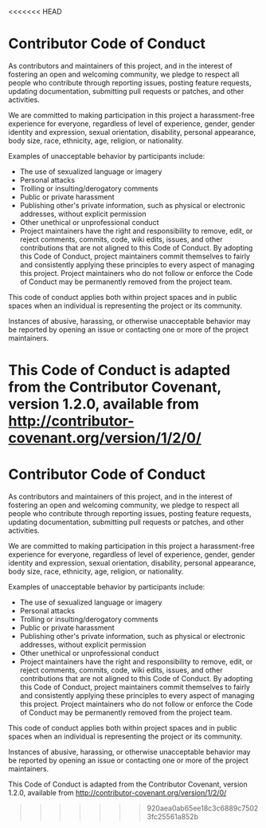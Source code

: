 <<<<<<< HEAD
# Contributor Code of Conduct

As contributors and maintainers of this project, and in the interest of fostering an open and welcoming community, we 
pledge to respect all people who contribute through reporting issues, posting feature requests, updating documentation, 
submitting pull requests or patches, and other activities.

We are committed to making participation in this project a harassment-free experience for everyone, regardless of level 
of experience, gender, gender identity and expression, sexual orientation, disability, personal appearance, body size, 
race, ethnicity, age, religion, or nationality.

Examples of unacceptable behavior by participants include:

* The use of sexualized language or imagery
* Personal attacks
* Trolling or insulting/derogatory comments
* Public or private harassment
* Publishing other's private information, such as physical or electronic addresses, without explicit permission
* Other unethical or unprofessional conduct
* Project maintainers have the right and responsibility to remove, edit, or reject comments, commits, code, wiki edits, 
  issues, and other contributions that are not aligned to this Code of Conduct. By adopting this Code of Conduct, 
  project maintainers commit themselves to fairly and consistently applying these principles to every aspect of 
  managing this project. Project maintainers who do not follow or enforce the Code of Conduct may be permanently 
  removed from the project team.

This code of conduct applies both within project spaces and in public spaces when an individual is representing the 
project or its community.

Instances of abusive, harassing, or otherwise unacceptable behavior may be reported by opening an issue or contacting 
one or more of the project maintainers.

This Code of Conduct is adapted from the Contributor Covenant, version 1.2.0, available from 
http://contributor-covenant.org/version/1/2/0/
=======
# Contributor Code of Conduct

As contributors and maintainers of this project, and in the interest of fostering an open and welcoming community, we 
pledge to respect all people who contribute through reporting issues, posting feature requests, updating documentation, 
submitting pull requests or patches, and other activities.

We are committed to making participation in this project a harassment-free experience for everyone, regardless of level 
of experience, gender, gender identity and expression, sexual orientation, disability, personal appearance, body size, 
race, ethnicity, age, religion, or nationality.

Examples of unacceptable behavior by participants include:

* The use of sexualized language or imagery
* Personal attacks
* Trolling or insulting/derogatory comments
* Public or private harassment
* Publishing other's private information, such as physical or electronic addresses, without explicit permission
* Other unethical or unprofessional conduct
* Project maintainers have the right and responsibility to remove, edit, or reject comments, commits, code, wiki edits, 
  issues, and other contributions that are not aligned to this Code of Conduct. By adopting this Code of Conduct, 
  project maintainers commit themselves to fairly and consistently applying these principles to every aspect of 
  managing this project. Project maintainers who do not follow or enforce the Code of Conduct may be permanently 
  removed from the project team.

This code of conduct applies both within project spaces and in public spaces when an individual is representing the 
project or its community.

Instances of abusive, harassing, or otherwise unacceptable behavior may be reported by opening an issue or contacting 
one or more of the project maintainers.

This Code of Conduct is adapted from the Contributor Covenant, version 1.2.0, available from 
http://contributor-covenant.org/version/1/2/0/
>>>>>>> 920aea0ab65ee18c3c6889c75023fc25561a852b
